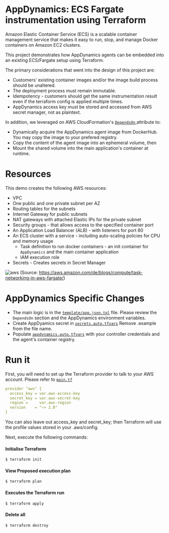 # AppDynamics:  ECS Fargate instrumentation using Terraform 

Amazon Elastic Container Service (ECS) is a scalable container management service that makes it easy to run, stop, and manage Docker containers on Amazon EC2 clusters.

This project demonstrates how AppDynamics agents can be embedded into an existing ECS/Fargate setup using Terraform. 

The primary considerations that went into the design of this project are: 

- Customers' existing container images and/or the image build process should be unaltered. 
- The deployment process must remain immutable. 
- Idempotency - customers should get the same instrumentation result even if the terraform config is applied multiple times. 
- AppDynamics access key must be stored and accessed from AWS secret manager, not as plaintext. 

In addition, we leveraged on AWS CloudFormation's <a href="https://docs.aws.amazon.com/AWSCloudFormation/latest/UserGuide/aws-attribute-dependson.html"> `DependsOn` </a> attribute to: 

- Dynamically acquire the AppDynamics agent image from DockerHub. You may copy the image to your prefered registry. 
- Copy the content of the agent image into an ephemeral volume, then 
- Mount the shared volume into the main application's container at runtime. 

# Resources
This demo creates the following AWS resources:

- VPC
- One public and one private subnet per AZ
- Routing tables for the subnets
- Internet Gateway for public subnets
- NAT gateways with attached Elastic IPs for the private subnet
- Security groups - that allows access to the specified container port
- An Application Load Balancer (ALB) -  with listeners for port 80
- An ECS cluster with a service - including auto-scaling policies for CPU and memory usage 
   -  Task definition to run docker containers - an init container for `AppDynamics` and the main container application
   -  IAM execution role
- Secrets - Creates secrets in Secret Manager

![aws](https://user-images.githubusercontent.com/2548160/111489223-da447980-8731-11eb-8dc7-260ab6c63121.png)
(Source: https://aws.amazon.com/de/blogs/compute/task-networking-in-aws-fargate/)

# AppDynamics Specific Changes 

- The main logic is in the <a href="https://github.com/Appdynamics/appdynamics-terraform-ecs-fargate/blob/main/template/app.json.tpl">`template/app.json.tpl`</a>  file. Please review the `DependsOn` section and the AppDynamics environment variables.  
- Create AppDyamics secret in  <a href="https://github.com/Appdynamics/appdynamics-terraform-ecs-fargate/blob/main/secrets.auto.tfvars.example">`secrets.auto.tfvars`</a> Remove .example from the file name. 
- Populate <a href="https://github.com/Appdynamics/appdynamics-terraform-ecs-fargate/blob/main/appdynamics.auto.tfvars">`appdynamics.auto.tfvars`</a> with your controller credentials and the agent's container registry. 


# Run it

First, you will need to set up the Terraform provider to talk to your AWS account. Please refer to <a href="https://github.com/Appdynamics/appdynamics-terraform-ecs-fargate/blob/main/main.tf">`main.tf`</a>

```yaml
provider "aws" {
  access_key = var.aws-access-key
  secret_key = var.aws-secret-key
  region =     var.aws-region
  version    = "~> 2.0"
}
```

You can also leave out access_key and secret_key; then Terraform will use the profile values stored in your .aws/config. 

Next, execute the following commands:

#### Initialise Terraform 
`$ terraform init`

#### View Proposed execution plan 
`$ terraform plan`

#### Executes the Terraform run
`$ terraform apply`

#### Delete all 
`$ terraform destroy`



